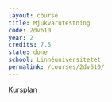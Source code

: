 ```yaml
---
layout: course
title: Mjukvarutestning
code: 2dv610
year: 2
credits: 7.5
state: done
school: Linnéuniversitetet
permalink: /courses/2dv610/
---
```


[Kursplan](/files/courseplan/2dv610.pdf)